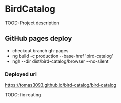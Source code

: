 # BirdCatalog

TOOD: Project description

## GitHub pages deploy

- checkout branch gh-pages
- ng build -c production --base-href 'bird-catalog'
- ngh --dir dist/bird-catalog/browser --no-silent

### Deployed url

https://tomas3093.github.io/bird-catalog/bird-catalog

TODO: fix routing
